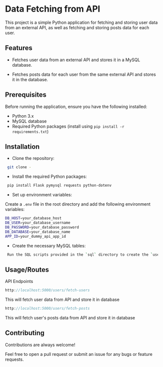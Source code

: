 
# Data Fetching from API

This project is a simple Python application for fetching and storing user data from an external API, as well as fetching and storing posts data for each user.


## Features

- Fetches user data from an external API and stores it in a MySQL database.

- Fetches posts data for each user from the same external API and stores it in the database.


## Prerequisites

Before running the application, ensure you have the following installed:

- Python 3.x
- MySQL database
- Required Python packages (install using `pip install -r requirements.txt`)
## Installation

* Clone the repository:

```bash
 git clone -
```
* Install the required Python packages:
```bash
 pip install Flask pymysql requests python-dotenv
```
* Set up environment variables:

Create a `.env` file in the root directory and add the following environment variables:

```bash
DB_HOST=your_database_host
DB_USER=your_database_username
DB_PASSWORD=your_database_password
DB_DATABASE=your_database_name
APP_ID=your_dummy_api_app_id
```

* Create the necessary MySQL tables:
```bash
 Run the SQL scripts provided in the `sql` directory to create the `user` and `posts` tables in MySQL database.

```

    
## Usage/Routes
API Endpoints
```javascript
http://localhost:5000/users/fetch-users
```
This will fetch user data from API and store it in database
```javascript
http://localhost:5000/users/fetch-posts
```
This will fetch user's posts data from API and store it in database



## Contributing

Contributions are always welcome!

Feel free to open a pull request or submit an issue for any bugs or feature requests.

